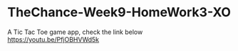 # TheChance-Week9-HomeWork3-XO
A Tic Tac Toe game app,
check the link below
https://youtu.be/PfjOBHVWd5k
